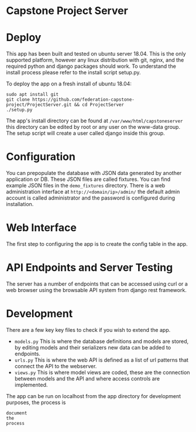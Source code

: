# Capstone Project Server

# Deploy

This app has been built and tested on ubuntu server 18.04.
This is the only supported platform, however any linux distribution with git, nginx, and the required python and django packages should work.
To understand the install process please refer to the install script setup.py.

To deploy the app on a fresh install of ubuntu 18.04:

```
sudo apt install git
git clone https://github.com/federation-capstone-project/ProjectServer.git && cd ProjectServer
./setup.py
```

The app's install directory can be found at `/var/www/html/capstoneserver` this directory can be edited by root or any user on the www-data group.
The setup script will create a user called django inside this group.

# Configuration

You can prepopulate the database with JSON data generated by another application or DB.
These JSON files are called fixtures.
You can find example JSON files in the `demo_fixtures` directory.
There is a web administration interface at `http://<domain/ip>/admin/` the default admin account is called administrator and the password is configured during installation.

# Web Interface

The first step to configuring the app is to create the config table in the app.


# API Endpoints and Server Testing

The server has a number of endpoints that can be accessed using curl or a web browser using the browsable API system from django rest framework.

# Development

There are a few key key files to check if you wish to extend the app.

* `models.py` This is where the database definitions and models are stored, by editing models and their serializers new data can be added to endpoints.
* `urls.py` This is where the web API is defined as a list of url patterns that connect the API to the webserver.
* `views.py` This is where model views are coded, these are the connection between models and the API and where access controls are implemented.

The app can be run on localhost from the app directory for development purposes, the process is

```
document
the
process
```
